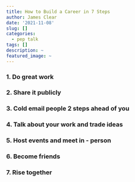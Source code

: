 ```yaml
---
title: How to Build a Career in 7 Steps
author: James Clear
date: '2021-11-08'
slug: []
categories:
  - pep talk
tags: []
description: ~
featured_image: ~
---
```


 ### 1. Do great work
 ### 2. Share it publicly
 ### 3. Cold email people 2 steps ahead of you
 ### 4. Talk about your work and trade ideas
 ### 5. Host events and meet in - person
 ### 6. Become friends
 ### 7. Rise together